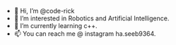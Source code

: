 - 👋 Hi, I’m @code-rick
- 👀 I’m interested in Robotics and Artificial Intelligence.
- 🌱 I’m currently learning c++.
- 📫 You can reach me @ instagram ha.seeb9364.

<!---
code-rick/code-rick is a ✨ special ✨ repository because its `README.md` (this file) appears on your GitHub profile.
You can click the Preview link to take a look at your changes.
--->
